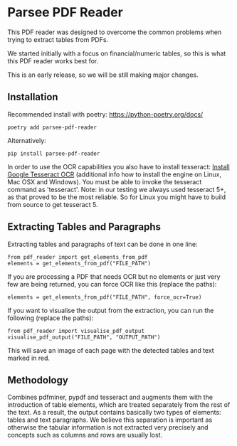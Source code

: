 # Parsee PDF Reader

This PDF reader was designed to overcome the common problems when trying to extract tables from PDFs.

We started initially with a focus on financial/numeric tables, so this is what this PDF reader works best for.

This is an early release, so we will be still making major changes.

## Installation

Recommended install with poetry: https://python-poetry.org/docs/

    poetry add parsee-pdf-reader

Alternatively:

    pip install parsee-pdf-reader

In order to use the OCR capabilities you also have to install tesseract:
[Install Google Tesseract OCR](https://github.com/tesseract-ocr/tesseract?tab=readme-ov-file#installing-tesseract) (additional info how to install the engine on Linux, Mac OSX and Windows). You must be able to invoke the tesseract command as 'tesseract'.
Note: in our testing we always used tesseract 5+, as that proved to be the most reliable. So for Linux you might have to build from source to get tesseract 5.

## Extracting Tables and Paragraphs

Extracting tables and paragraphs of text can be done in one line:

    from pdf_reader import get_elements_from_pdf
    elements = get_elements_from_pdf("FILE_PATH")

If you are processing a PDF that needs OCR but no elements or just very few are being returned, you can force OCR like this (replace the paths):
    
    elements = get_elements_from_pdf("FILE_PATH", force_ocr=True)

If you want to visualise the output from the extraction, you can run the following (replace the paths):

    from pdf_reader import visualise_pdf_output
    visualise_pdf_output("FILE_PATH", "OUTPUT_PATH")

This will save an image of each page with the detected tables and text marked in red.

## Methodology
Combines pdfminer, pypdf and tesseract and augments them with the introduction of table elements, which are treated separately from the rest of the text. As a result, the output contains basically two types of elements: tables and text paragraphs. We believe this separation is important as otherwise the tabular information is not extracted very precisely and concepts such as columns and rows are usually lost.